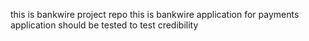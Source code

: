 this is bankwire project repo
this is bankwire application for payments
application should be tested to test credibility
